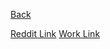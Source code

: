 [Back](../)  
  
[Reddit Link](https://www.reddit.com/r/ludobots/wiki/core00)
[Work Link](https://www.reddit.com/r/ludobots/comments/6rrxtt/submission_my_work_submission_for_project/)
  
